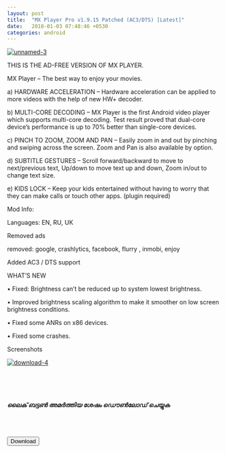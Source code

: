 ```yaml
---
layout: post
title:  "MX Player Pro v1.9.15 Patched (AC3/DTS) [Latest]"
date:   2018-01-03 07:48:46 +0530
categories: android
---
```


<a href='https://postimages.org/' target='_blank'><img src='https://s9.postimg.org/54ksahdhb/unnamed-3.png' border='0' alt='unnamed-3'/></a>


THIS IS THE AD-FREE VERSION OF MX PLAYER.

MX Player – The best way to enjoy your movies.

a) HARDWARE ACCELERATION – Hardware acceleration can be applied to more videos with the help of new HW+ decoder.

b) MULTI-CORE DECODING – MX Player is the first Android video player which supports multi-core decoding. Test result proved that dual-core device’s performance is up to 70% better than single-core devices.

c) PINCH TO ZOOM, ZOOM AND PAN – Easily zoom in and out by pinching and swiping across the screen. Zoom and Pan is also available by option.

d) SUBTITLE GESTURES – Scroll forward/backward to move to next/previous text, Up/down to move text up and down, Zoom in/out to change text size.

e) KIDS LOCK – Keep your kids entertained without having to worry that they can make calls or touch other apps. (plugin required)

Mod Info:

Languages: EN, RU, UK

Removed ads

removed: google, crashlytics, facebook, flurry , inmobi, enjoy

Added AC3 / DTS support

WHAT’S NEW

• Fixed: Brightness can’t be reduced up to system lowest brightness.

• Improved brightness scaling algorithm to make it smoother on low screen brightness conditions.

• Fixed some ANRs on x86 devices.

• Fixed some crashes.

Screenshots

<a href='https://postimg.org/image/z998vxy0r/' target='_blank'><img src='https://s9.postimg.org/oz6twp85b/download-4.jpg' border='0' alt='download-4'/></a>


<br>
<br>
<br>
<br>
<strong><em>ലൈക് ബട്ടൺ അമർത്തിയ ശേഷം ഡൌൺലോഡ് ചെയ്യുക</em></strong>
<br>
<br>
<br>
<br>

<a href="https://drive.google.com/file/d/1E0lVzRyLFRNY_joVmmLFSTabdnhP8p_G/view?usp=sharing"><button class="btn btn-danger" type="button">Download</button></a>

